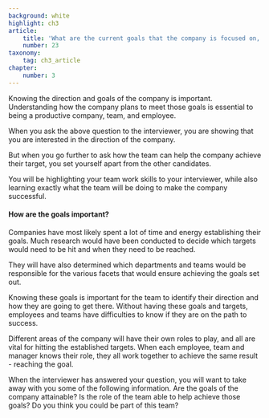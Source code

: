 ```yaml
---
background: white
highlight: ch3
article:
    title: 'What are the current goals that the company is focused on, and how does this team work to support hitting those goals?'
    number: 23
taxonomy:
    tag: ch3_article
chapter:
    number: 3
---
```

Knowing the direction and goals of the company is important. Understanding how the company plans to meet those goals is essential to being a productive company, team, and employee.

When you ask the above question to the interviewer, you are showing that you are interested in the direction of the company.

But when you go further to ask how the team can help the company achieve their target, you set yourself apart from the other candidates.

You will be highlighting your team work skills to your interviewer, while also learning exactly what the team will be doing to make the company successful.

#### How are the goals important?
Companies have most likely spent a lot of time and energy establishing their goals. Much research would have been conducted to decide which targets would need to be hit and when they need to be reached.

They will have also determined which departments and teams would be responsible for the various facets that would ensure achieving the goals set out.

Knowing these goals is important for the team to identify their direction and how they are going to get there. Without having these goals and targets, employees and teams have difficulties to know if they are on the path to success.

Different areas of the company will have their own roles to play, and all are vital for hitting the established targets. When each employee, team and manager knows their role, they all work together to achieve the same result - reaching the goal.

When the interviewer has answered your question, you will want to take away with you some of the following information. Are the goals of the company attainable? Is the role of the team able to help achieve those goals? Do you think you could be part of this team?